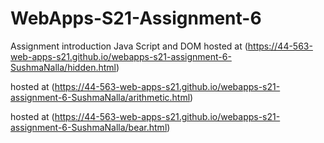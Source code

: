 # WebApps-S21-Assignment-6
Assignment introduction Java Script and DOM
hosted at (https://44-563-web-apps-s21.github.io/webapps-s21-assignment-6-SushmaNalla/hidden.html)

hosted at (https://44-563-web-apps-s21.github.io/webapps-s21-assignment-6-SushmaNalla/arithmetic.html)

hosted at (https://44-563-web-apps-s21.github.io/webapps-s21-assignment-6-SushmaNalla/bear.html)